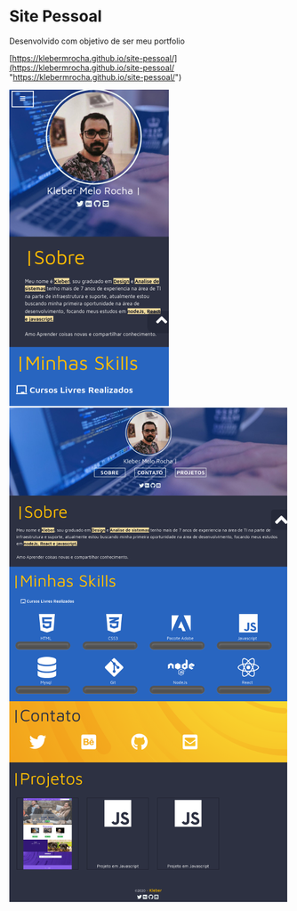 # Site Pessoal 

Desenvolvido com objetivo de ser meu portfolio

[https://klebermrocha.github.io/site-pessoal/](https://klebermrocha.github.io/site-pessoal/ "https://klebermrocha.github.io/site-pessoal/")

![](img/screencapture/screencapture-02.png)
![](img/screencapture/screencapture.png)


